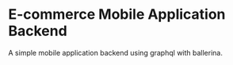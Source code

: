# E-commerce Mobile Application Backend

A simple mobile application backend using graphql with ballerina.
